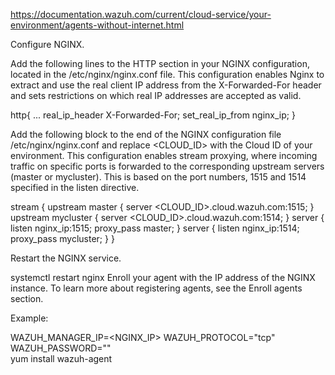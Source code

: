 https://documentation.wazuh.com/current/cloud-service/your-environment/agents-without-internet.html

Configure NGINX.

Add the following lines to the HTTP section in your NGINX configuration, located in the /etc/nginx/nginx.conf file. This configuration enables Nginx to extract and use the real client IP address from the X-Forwarded-For header and sets restrictions on which real IP addresses are accepted as valid.


http{
...
real_ip_header X-Forwarded-For;
set_real_ip_from nginx_ip;
   }

Add the following block to the end of the NGINX configuration file /etc/nginx/nginx.conf and replace <CLOUD_ID> with the Cloud ID of your environment. This configuration enables stream proxying, where incoming traffic on specific ports is forwarded to the corresponding upstream servers (master or mycluster). This is based on the port numbers, 1515 and 1514 specified in the listen directive.


stream {
  upstream master {
    server <CLOUD_ID>.cloud.wazuh.com:1515;
  }
  upstream mycluster {
    server <CLOUD_ID>.cloud.wazuh.com:1514;
    }
  server {
    listen nginx_ip:1515;
    proxy_pass master;
  }
  server {
    listen nginx_ip:1514;
    proxy_pass mycluster;
  }
}

Restart the NGINX service.


systemctl restart nginx
Enroll your agent with the IP address of the NGINX instance. To learn more about registering agents, see the Enroll agents section.

Example:


WAZUH_MANAGER_IP=<NGINX_IP> WAZUH_PROTOCOL="tcp" \
WAZUH_PASSWORD="<PASSWORD>" \
yum install wazuh-agent